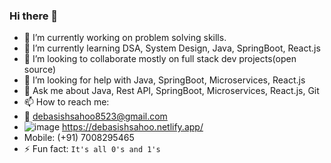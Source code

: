 ### Hi there 👋
<!--
**dev8523/dev8523** is a ✨ _special_ ✨ repository because its `README.md` (this file) appears on your GitHub profile.

Here are some ideas to get you started:
-->

- 🔭 I’m currently working on problem solving skills.
- 🌱 I’m currently learning DSA, System Design, Java, SpringBoot, React.js
- 👯 I’m looking to collaborate mostly on full stack dev projects(open source)
- 🤔 I’m looking for help with Java, SpringBoot, Microservices, React.js
- 💬 Ask me about Java, Rest API, SpringBoot, Microservices, React.js, Git
- 📫 How to reach me: 
- 📧 debasishsahoo8523@gmail.com
- ![image](https://user-images.githubusercontent.com/36338136/201519928-46f5adfc-736b-4425-a637-f15e11e26d85.png) https://debasishsahoo.netlify.app/
- Mobile: (+91) 7008295465
- ⚡ Fun fact: `It's all 0's and 1's`
